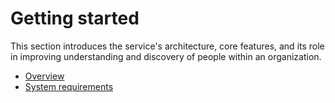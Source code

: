 # Getting started

This section introduces the service's architecture, core features, and its role in improving understanding and discovery of people within an organization.

- [Overview](./overview.md)
- [System requirements](./system_requirements.md)

